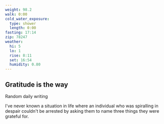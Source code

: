```yaml
---
weight: 98.2
walk: 0:00
cold_water_exposure:
  type: shower
  length: 0:00
fasting: 17:14
zip: 78247
weather:
  hi: 5
  lo: 1
  rise: 8:11
  set: 16:54
  humidity: 0.80
---
```

## Gratitude is the way
Random daily writing

I've never known a situation in life where an individual who was spiralling in despair couldn't be arrested by asking them to name three things they were grateful for. 
